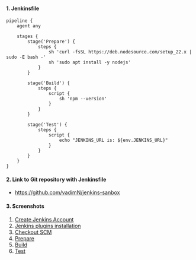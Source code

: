 #### 1. Jenkinsfile
```
pipeline {
    agent any

    stages {
        stage('Prepare') {
            steps {
                sh 'curl -fsSL https://deb.nodesource.com/setup_22.x | sudo -E bash -'
                sh 'sudo apt install -y nodejs'
            }
        }

        stage('Build') {
            steps {
                script {
                    sh 'npm --version'
                }
            }
        }

        stage('Test') {
            steps {
                script {
                    echo "JENKINS_URL is: ${env.JENKINS_URL}"
                }
            }
        }
    }
}
```

#### 2. Link to Git repository with Jenkinsfile
 - https://github.com/vadimN/jenkins-sanbox

#### 3. Screenshots
1. [Create Jenkins Account](https://drive.google.com/file/d/1VrzqcBTD4Gyb7PkUQgXm3NR_HFy-I5ja/view?usp=sharing)
2. [Jenkins plugins installation](https://drive.google.com/file/d/1Wx1A2FlApw57rsnHn3dfBA8INO3lvfOI/view?usp=sharing)
3.  [Checkout SCM](https://drive.google.com/file/d/1yDNOauKMvpj4ncHKZv745vTun8SDiq5o/view?usp=sharing)
4. [Prepare](https://drive.google.com/file/d/1BZobU0VnCg7O2bR06ribggiKEpCKrQcW/view?usp=sharing)
5. [Build](https://drive.google.com/file/d/1Mqq_eJYxyTkPvTG9IwlC3z9BN5DB2_jt/view?usp=sharing)
6. [Test](https://drive.google.com/file/d/1GhDfkdC9YrhK0YruFzwBX6xDb6YAJ7jM/view?usp=sharing)